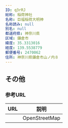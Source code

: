 ```yaml
---
ID: q3rRJ
総称: 稲荷神社
名称: 巨福稲荷大明神
名称読み: null
別名: null
都道府県: 神奈川県
区域: 鎌倉市
緯度: 35.3313016
経度: 139.5538779
郵便番号: 2470062
住所: 神奈川県鎌倉市山ノ内８
---
```


## その他

### 参考URL

| URL | 説明          |
| --- | ------------- |
|     | OpenStreetMap |
